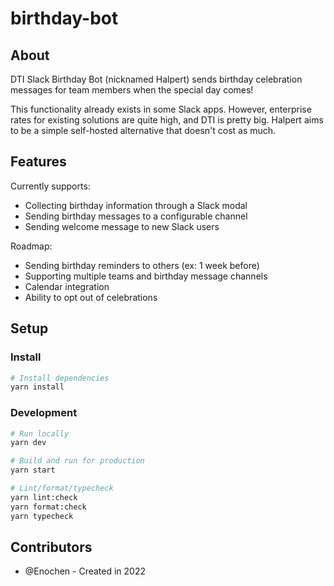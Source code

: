 # birthday-bot

## About

DTI Slack Birthday Bot (nicknamed Halpert) sends birthday celebration messages
for team members when the special day comes!

This functionality already exists in some Slack apps. However, enterprise rates
for existing solutions are quite high, and DTI is pretty big. Halpert aims to be
a simple self-hosted alternative that doesn't cost as much.

## Features

Currently supports:

- Collecting birthday information through a Slack modal
- Sending birthday messages to a configurable channel
- Sending welcome message to new Slack users

Roadmap:

- Sending birthday reminders to others (ex: 1 week before)
- Supporting multiple teams and birthday message channels
- Calendar integration
- Ability to opt out of celebrations

## Setup

### Install

```bash
# Install dependencies
yarn install
```

### Development

```bash
# Run locally
yarn dev

# Build and run for production
yarn start

# Lint/format/typecheck
yarn lint:check
yarn format:check
yarn typecheck
```

## Contributors

- @Enochen - Created in 2022
